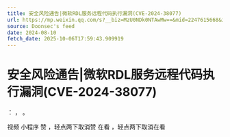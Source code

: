 ```yaml
---
title: 安全风险通告|微软RDL服务远程代码执行漏洞(CVE-2024-38077)
url: https://mp.weixin.qq.com/s?__biz=MzU0NDk0NTAwMw==&mid=2247615668&idx=2&sn=9d3df637bb4e094962327f60d416a4cf
source: Doonsec's feed
date: 2024-08-10
fetch_date: 2025-10-06T17:59:43.909919
---
```


# 安全风险通告|微软RDL服务远程代码执行漏洞(CVE-2024-38077)

：
，
。

视频
小程序
赞
，轻点两下取消赞
在看
，轻点两下取消在看